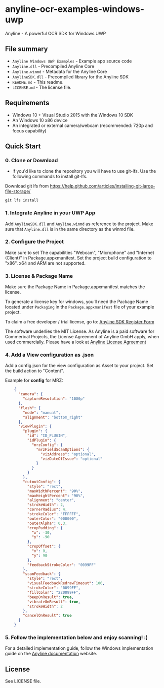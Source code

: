 # anyline-ocr-examples-windows-uwp
Anyline - A powerful OCR SDK for Windows UWP


## File summary

* `Anyline Windows UWP Examples` - Example app source code
* `Anyline.dll` - Precompiled Anyline Core
* `Anyline.winmd` - Metadata for the Anyline Core
* `AnylineSDK.dll` - Precompiled library for the Anyline SDK
* `README.md` - This readme.
* `LICENSE.md` - The license file.


## Requirements

- Windows 10 + Visual Studio 2015 with the Windows 10 SDK
- An Windows 10 x86 device
- An integrated or external camera/webcam (recommended: 720p and focus capability)


## Quick Start


### 0. Clone or Download

* If you'd like to clone the repository you will have to use git-lfs. Use the following commands to install git-lfs.

Download git lfs from https://help.github.com/articles/installing-git-large-file-storage/

```
git lfs install
```


### 1. Integrate Anyline in your UWP App

Add `AnylineSDK.dll` and `Anyline.winmd` as reference to the project.
Make sure that `Anyline.dll` is in the same directory as the winmd file.


### 2. Configure the Project

Make sure to set The capabilities "Webcam", "Microphone" and "Internet (Client)" in Package.appxmanifest. Set the project build configuration to "x86". x64 and ARM are not supported.


### 3. License & Package Name

Make sure the Package Name in Package.appxmanifest matches the license.

To generate a license key for windows, you'll need the Package Name located under `Packaging` in the `Package.appxmanifest` file of your example project.

To claim a free developer / trial license, go to: [Anyline SDK Register Form](http://anyline.io/sdk-register?utm_source=githubios&utm_medium=readme&utm_campaign=examplesapp)

The software underlies the MIT License. As Anyline is a paid software for Commerical Projects, the License Agreement of Anyline GmbH apply, when used commercially. Please have a look at [Anyline License Agreement](https://anylinewebsiteresource.blob.core.windows.net/wordpressmedia/2015/12/ULA-AnylineSDK-August2015.pdf)


### 4. Add a View configuration as .json

Add a config.json for the view configuration as Asset to your project. 
Set the build action to "Content".

Example for **config** for MRZ:

```json
	{
	  "camera": {
		"captureResolution": "1080p"
	  },
	  "flash": {
		"mode": "manual",
		"alignment": "bottom_right"
	  },
	  "viewPlugin": {
		"plugin": {
		  "id": "ID_PLUGIN",
		  "idPlugin": {
			"mrzConfig": {
			  "mrzFieldScanOptions": {
				"vizAddress": "optional",
				"vizDateOfIssue": "optional"
			  }
			}
		  }
		},
		"cutoutConfig": {
		  "style": "rect",
		  "maxWidthPercent": "90%",
		  "maxHeightPercent": "90%",
		  "alignment": "center",
		  "strokeWidth": 2,
		  "cornerRadius": 4,
		  "strokeColor": "FFFFFF",
		  "outerColor": "000000",
		  "outerAlpha": 0.3,
		  "cropPadding": {
			"x": -30,
			"y": -90
		  },
		  "cropOffset": {
			"x": 0,
			"y": 90
		  },
		  "feedbackStrokeColor": "0099FF"
		},
		"scanFeedback": {
		  "style": "rect",
		  "visualFeedbackRedrawTimeout": 100,
		  "strokeColor": "0099FF",
		  "fillColor": "220099FF",
		  "beepOnResult": true,
		  "vibrateOnResult": true,
		  "strokeWidth": 2
		},
		"cancelOnResult": true
	  }
	}
```


### 5. Follow the implementation below and enjoy scanning! :)

For a detailed implementation guide, follow the Windows implementation guide on the [Anyline documentation](https://documentation.anyline.com) website.


## License

See LICENSE file.
